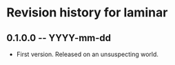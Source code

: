 # Revision history for laminar

## 0.1.0.0 -- YYYY-mm-dd

* First version. Released on an unsuspecting world.
